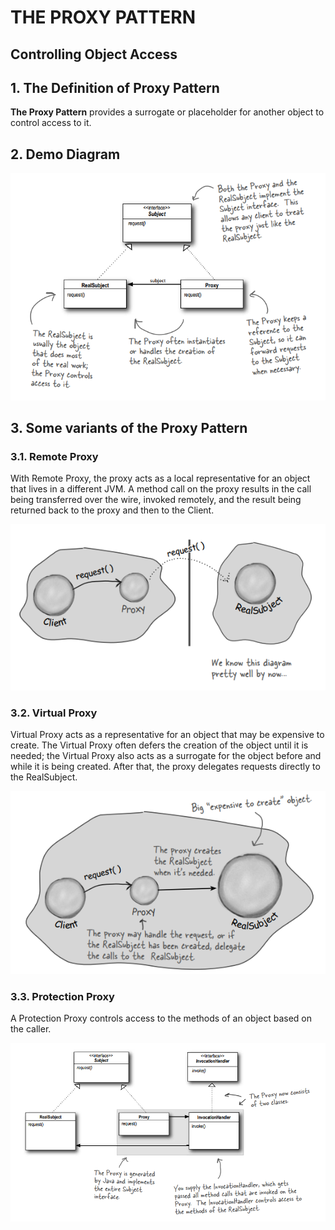 # THE PROXY PATTERN
## Controlling Object Access
## 1. The Definition of Proxy Pattern

**The Proxy Pattern** provides a surrogate or placeholder for another object to control access to it.

## 2. Demo Diagram
![Proxy Pattern](../.doc/11-proxy-pattern.png)

## 3. Some variants of the Proxy Pattern
### 3.1. Remote Proxy

With Remote Proxy, the proxy acts as a local representative for an object that lives in a different JVM. A method call on the proxy results in the call being transferred over the wire, invoked remotely, and the result being returned back to the proxy and then to the Client.

![Remote Proxy](../.doc/11-remote-proxy.png)

### 3.2. Virtual Proxy

Virtual Proxy acts as a representative for an object that may be expensive to create. The Virtual Proxy often defers the creation of the object until it is needed; the Virtual Proxy also acts as a surrogate for the object before and while it is being created. After that, the proxy delegates requests directly to the RealSubject.

![Virtual Proxy](../.doc/11-virtual-proxy.png)

### 3.3. Protection Proxy

A Protection Proxy controls access to the methods of an object based on the caller.

![Protection Proxy](../.doc/11-protection-proxy.png)
